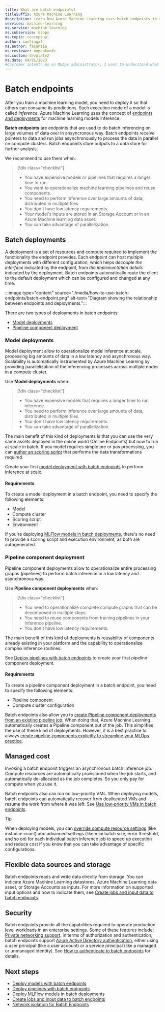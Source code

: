 ```yaml
---
title: What are batch endpoints?
titleSuffix: Azure Machine Learning
description: Learn how Azure Machine Learning uses batch endpoints to simplify machine learning deployments.
services: machine-learning
ms.service: machine-learning
ms.subservice: mlops
ms.topic: conceptual
author: santiagxf
ms.author: fasantia
ms.reviewer: mopeakande
ms.custom: devplatv2
ms.date: 04/01/2023
#Customer intent: As an MLOps administrator, I want to understand what a managed endpoint is and why I need it.
---
```


# Batch endpoints

After you train a machine learning model, you need to deploy it so that others can consume its predictions. Such execution mode of a model is called *inference*. Azure Machine Learning uses the concept of [endpoints and deployments](concept-endpoints.md) for machine learning models inference.

**Batch endpoints** are endpoints that are used to do batch inferencing on large volumes of data over in ansyncronous way.  Batch endpoints receive pointers to data and run jobs asynchronously to process the data in parallel on compute clusters. Batch endpoints store outputs to a data store for further analysis.

We recommend to use them when:

> [!div class="checklist"]
> * You have expensive models or pipelines that requires a longer time to run.
> * You want to operationalize machine learning pipelines and reuse components.
> * You need to perform inference over large amounts of data, distributed in multiple files.
> * You don't have low latency requirements.
> * Your model's inputs are stored in an Storage Account or in an Azure Machine learning data asset.
> * You can take advantage of parallelization.

## Batch deployments

A deployment is a set of resources and compute required to implement the functionality the endpoint provides. Each endpoint can host multiple deployments with different configuration, which helps *decouple the interface* indicated by the endpoint, from *the implementation details* indicated by the deployment. Batch endpoints automatically route the client to the default deployment which can be configured and changed at any time.

:::image type="content" source="./media/how-to-use-batch-endpoints/batch-endpoint.png" alt-text="Diagram showing the relationship between endpoints and deployments.":::

There are two types of deployments in batch endpoints: 

* [Model deployments](#model-deployments)
* [Pipeline component deployment](#pipeline-component-deployment)

### Model deployments

Model deployment allow to operationalize model inference at scale, processing big amounts of data in a low latency and asynchronous way. Scalability is automatically instrumented by Azure Machine Learning by providing parallelization of the inferencing processes across multiple nodes in a compute cluster. 

Use __Model deployments__ when:

> [!div class="checklist"]
> * You have expensive models that requires a longer time to run inference.
> * You need to perform inference over large amounts of data, distributed in multiple files.
> * You don't have low latency requirements.
> * You can take advantage of parallelization.

The main benefit of this kind of deployments is that you can use the very same assets deployed in the online world (Online Endpoints) but now to run at scale in batch. If you model requires simple pre or pos processing, you can [author an scoring script](how-to-batch-scoring-script.md) that performs the data transformations required. 

Create your first [model deployment with batch endpoints](how-to-use-batch-model-deployments.md) to perform inference at scale.

#### Requirements

To create a model deployment in a batch endpoint, you need to specify the following elements:

- Model
- Compute cluster
- Scoring script
- Environment

If you're deploying [MLFlow models in batch deployments](how-to-mlflow-batch.md), there's no need to provide a scoring script and execution environment, as both are autogenerated.

### Pipeline component deployment

Pipeline component deployments allow to operationalize entire processing graphs (pipelines) to perform batch inference in a low latency and asynchronous way.

Use __Pipeline component deployments__ when:

> [!div class="checklist"]
> * You need to operationalize complete compute graphs that can be decomposed in multiple steps.
> * You need to reuse components from training pipelines in your inference pipeline.
> * You don't have low latency requirements.

The main benefit of this kind of deployments is reusability of components already existing in your platform and the capability to operationalize complex inference routines. 

See [Deploy pipelines with batch endpoints](how-to-use-batch-pipeline-deployments.md) to create your first pipeline component deployment.

#### Requirements

To create a pipeline component deployment in a batch endpoint, you need to specify the following elements:

- Pipeline component
- Compute cluster configuration

Batch endpoints also allow you to [create Pipeline component deployments from an existing pipeline job](how-to-use-batch-pipeline-from-job.md). When doing that, Azure Machine Learning automatically creates a Pipeline component out of the job. This simplifies the use of these kind of deployments. However, it is a best practice to always [create pipeline components explicitly to streamline your MLOps practice](how-to-use-batch-pipeline-deployments.md).

## Managed cost

Invoking a batch endpoint triggers an asynchronous batch inference job. Compute resources are automatically provisioned when the job starts, and automatically de-allocated as the job completes. So you only pay for compute when you use it.

Batch endpoints also can run on low-priority VMs. When deploying models, batch endpoints can automatically recover from deallocated VMs and resume the work from where it was left. See [Use low-priority VMs in batch endpoints](how-to-use-low-priority-batch.md).

> [!TIP]
> When deploying models, you can [override compute resource settings](how-to-use-batch-endpoint.md#overwrite-deployment-configuration-per-each-job) (like instance count) and advanced settings (like mini batch size, error threshold, and so on) for each individual batch inference job to speed up execution and reduce cost if you know that you can take advantage of specific configurations.

## Flexible data sources and storage

Batch endpoints reads and write data directly from storage. You can indicate Azure Machine Learning datastores, Azure Machine Learning data asset, or Storage Accounts as inputs. For more information on supported input options and how to indicate them, see [Create jobs and input data to batch endpoints](how-to-access-data-batch-endpoints-jobs.md).

## Security

Batch endpoints provide all the capabilities required to operate production level workloads in an enterprise settings. Some of these features include: [Private networking support](how-to-secure-batch-endpoint.md). In terms of authorization and authentication, batch endpoints support [Azure Active Directory authentication](how-to-authenticate-batch-endpoint.md), either using a user principal (like a user account) or a service principal (like a managed or unmanaged identity). See [How to authenticate to batch endpoints](how-to-authenticate-batch-endpoint.md) for details.

## Next steps

- [Deploy models with batch endpoints](how-to-use-batch-model-deployments.md)
- [Deploy pipelines with batch endpoints](how-to-use-batch-pipeline-deployments.md)
- [Deploy MLFlow models in batch deployments](how-to-mlflow-batch.md)
- [Create jobs and input data to batch endpoints](how-to-access-data-batch-endpoints-jobs.md)
- [Network isolation for Batch Endpoints](how-to-secure-batch-endpoint.md)
